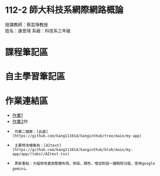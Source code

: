 # 112-2 師大科技系網際網路概論 
授課教師：蔡芸琤教授  
姓名：康恩瑋 
系級：科技系三年級

# 課程筆記區

# 自主學習筆記區

# 作業連結區
*  [作業1](https://kang111014.github.io/kanginthub/)
*  [作業2](https://youtu.be/amf49wAs5BU)作
*      作業二檔案：[此處](https://github.com/kang111014/kanginthub/tree/main/my-app)
*      主要修改檔案為：[AItext](https://github.com/kang111014/kanginthub/blob/main/my-app/app/(tabs)/AItest.tsx)
*      更新重點：大幅修改畫面整體布局、排版、顏色、增加對話一鍵刪除功能，使用google gemini。
